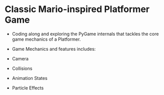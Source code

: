 # Classic Mario-inspired Platformer Game

* Coding along and exploring the PyGame internals that tackles the core game mechanics of a Platformer.
* Game Mechanics and features includes:

* Camera
* Collisions
* Animation States
* Particle Effects
